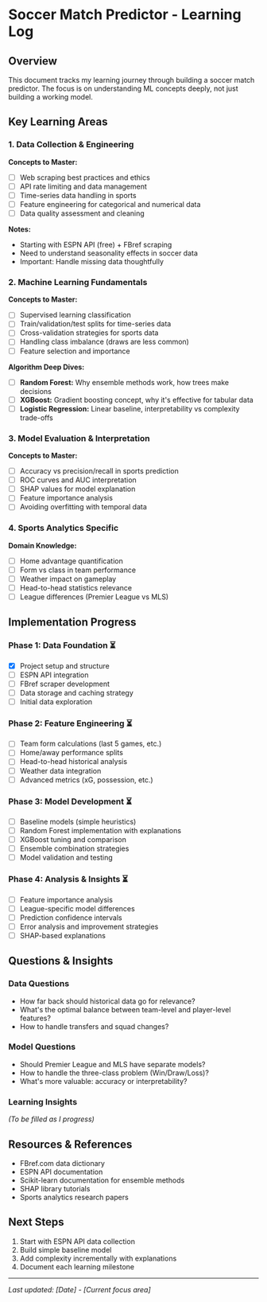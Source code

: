 # Soccer Match Predictor - Learning Log

## Overview
This document tracks my learning journey through building a soccer match predictor. The focus is on understanding ML concepts deeply, not just building a working model.

## Key Learning Areas

### 1. Data Collection & Engineering
**Concepts to Master:**
- [ ] Web scraping best practices and ethics
- [ ] API rate limiting and data management
- [ ] Time-series data handling in sports
- [ ] Feature engineering for categorical and numerical data
- [ ] Data quality assessment and cleaning

**Notes:**
- Starting with ESPN API (free) + FBref scraping
- Need to understand seasonality effects in soccer data
- Important: Handle missing data thoughtfully

### 2. Machine Learning Fundamentals
**Concepts to Master:**
- [ ] Supervised learning classification
- [ ] Train/validation/test splits for time-series data
- [ ] Cross-validation strategies for sports data
- [ ] Handling class imbalance (draws are less common)
- [ ] Feature selection and importance

**Algorithm Deep Dives:**
- [ ] **Random Forest:** Why ensemble methods work, how trees make decisions
- [ ] **XGBoost:** Gradient boosting concept, why it's effective for tabular data
- [ ] **Logistic Regression:** Linear baseline, interpretability vs complexity trade-offs

### 3. Model Evaluation & Interpretation
**Concepts to Master:**
- [ ] Accuracy vs precision/recall in sports prediction
- [ ] ROC curves and AUC interpretation
- [ ] SHAP values for model explanation
- [ ] Feature importance analysis
- [ ] Avoiding overfitting with temporal data

### 4. Sports Analytics Specific
**Domain Knowledge:**
- [ ] Home advantage quantification
- [ ] Form vs class in team performance
- [ ] Weather impact on gameplay
- [ ] Head-to-head statistics relevance
- [ ] League differences (Premier League vs MLS)

## Implementation Progress

### Phase 1: Data Foundation ⏳
- [x] Project setup and structure
- [ ] ESPN API integration
- [ ] FBref scraper development
- [ ] Data storage and caching strategy
- [ ] Initial data exploration

### Phase 2: Feature Engineering ⏳
- [ ] Team form calculations (last 5 games, etc.)
- [ ] Home/away performance splits
- [ ] Head-to-head historical analysis
- [ ] Weather data integration
- [ ] Advanced metrics (xG, possession, etc.)

### Phase 3: Model Development ⏳
- [ ] Baseline models (simple heuristics)
- [ ] Random Forest implementation with explanations
- [ ] XGBoost tuning and comparison
- [ ] Ensemble combination strategies
- [ ] Model validation and testing

### Phase 4: Analysis & Insights ⏳
- [ ] Feature importance analysis
- [ ] League-specific model differences
- [ ] Prediction confidence intervals
- [ ] Error analysis and improvement strategies
- [ ] SHAP-based explanations

## Questions & Insights

### Data Questions
- How far back should historical data go for relevance?
- What's the optimal balance between team-level and player-level features?
- How to handle transfers and squad changes?

### Model Questions  
- Should Premier League and MLS have separate models?
- How to handle the three-class problem (Win/Draw/Loss)?
- What's more valuable: accuracy or interpretability?

### Learning Insights
*(To be filled as I progress)*

## Resources & References
- FBref.com data dictionary
- ESPN API documentation
- Scikit-learn documentation for ensemble methods
- SHAP library tutorials
- Sports analytics research papers

## Next Steps
1. Start with ESPN API data collection
2. Build simple baseline model
3. Add complexity incrementally with explanations
4. Document each learning milestone

---
*Last updated: [Date] - [Current focus area]*